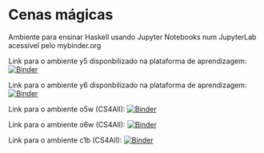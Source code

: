 # Cenas mágicas
Ambiente para ensinar Haskell usando Jupyter Notebooks num JupyterLab acessível pelo mybinder.org

Link para o ambiente y5 disponbilizado na plataforma de aprendizagem:
[![Binder](https://mybinder.org/badge_logo.svg)](https://mybinder.org/v2/gh/fln-ensico/p23/jy5)

Link para o ambiente y6 disponbilizado na plataforma de aprendizagem:
[![Binder](https://mybinder.org/badge_logo.svg)](https://mybinder.org/v2/gh/fln-ensico/p23/jy6)

Link para o ambiente o5w (CS4All):
[![Binder](https://mybinder.org/badge_logo.svg)](https://mybinder.org/v2/gh/fln-ensico/p23/o5w)

Link para o ambiente o6w (CS4All):
[![Binder](https://mybinder.org/badge_logo.svg)](https://mybinder.org/v2/gh/fln-ensico/p23/o6w)

Link para o ambiente c1b (CS4All):
[![Binder](https://mybinder.org/badge_logo.svg)](https://mybinder.org/v2/gh/fln-ensico/p23/c1b)
